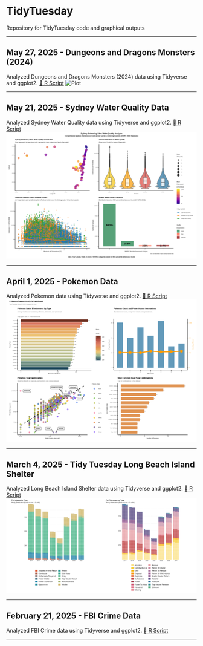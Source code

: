 # TidyTuesday
Repository for TidyTuesday code and graphical outputs

---

## May 27, 2025 - Dungeons and Dragons Monsters (2024)
Analyzed Dungeons and Dragons Monsters (2024) data using Tidyverse and ggplot2.
[📜 R Script](https://github.com/tjw-benth/tidytuesday-portfolio/blob/main/r_scripts/2025/Week21/Week21_analysis.R)
![Plot](https://raw.githubusercontent.com/tjw-benth/TidyTuesday/main/outputs/2025/Week21_dashboard.png)

---

## May 21, 2025 - Sydney Water Quality Data
Analyzed Sydney Water Quality data using Tidyverse and ggplot2.
[📜 R Script](https://github.com/tjw-benth/tidytuesday-portfolio/blob/main/r_scripts/2025/Week20/Week20_analysis.R)
![Plot](https://raw.githubusercontent.com/tjw-benth/TidyTuesday/main/outputs/2025/Week20_dashboard.png)

---

## April 1, 2025 - Pokemon Data
Analyzed Pokemon data using Tidyverse and ggplot2.
[📜 R Script](https://github.com/tjw-benth/tidytuesday-portfolio/blob/main/r_scripts/2025/Week13/Week13_analysis.R)
![Plot](https://raw.githubusercontent.com/tjw-benth/TidyTuesday/main/outputs/2025/Week13_pokemon_dashboard.png)

---

## March 4, 2025 - Tidy Tuesday Long Beach Island Shelter
Analyzed Long Beach Island Shelter data using Tidyverse and ggplot2.
[📜 R Script](https://github.com/tjw-benth/tidytuesday-portfolio/blob/main/r_scripts/2025/Week9/Week9_analysis.R)
![Plot](https://raw.githubusercontent.com/tjw-benth/TidyTuesday/main/outputs/2025/Week9_plot1.png)

---

## February 21, 2025 - FBI Crime Data
Analyzed FBI Crime data using Tidyverse and ggplot2.
[📜 R Script](https://github.com/tjw-benth/tidytuesday-portfolio/blob/main/r_scripts/2025/Week7/Week7_analysis.R)

---

